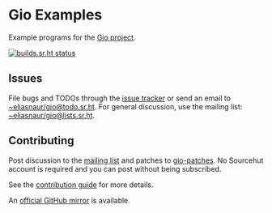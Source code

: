 # Gio Examples

Example programs for the [Gio project](https://gioui.org).

[![builds.sr.ht status](https://builds.sr.ht/~eliasnaur/gio-example.svg)](https://builds.sr.ht/~eliasnaur/gio-example)

## Issues

File bugs and TODOs through the [issue tracker](https://todo.sr.ht/~eliasnaur/gio) or send an email
to [~eliasnaur/gio@todo.sr.ht](mailto:~eliasnaur/gio@todo.sr.ht). For general discussion, use the
mailing list: [~eliasnaur/gio@lists.sr.ht](mailto:~eliasnaur/gio@lists.sr.ht).

## Contributing

Post discussion to the [mailing list](https://lists.sr.ht/~eliasnaur/gio) and patches to
[gio-patches](https://lists.sr.ht/~eliasnaur/gio-patches). No Sourcehut
account is required and you can post without being subscribed.

See the [contribution guide](https://gioui.org/doc/contribute) for more details.

An [official GitHub mirror](https://github.com/gioui/gio-example) is available.